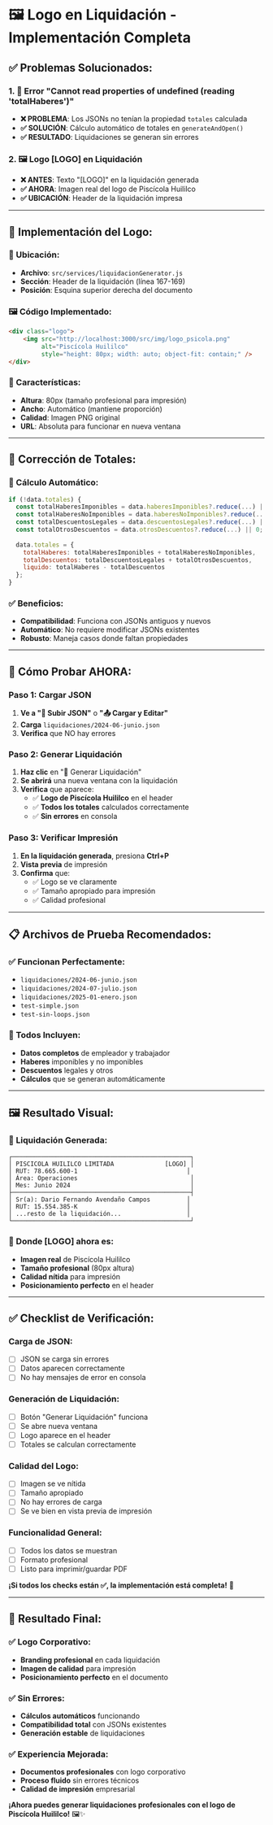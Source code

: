 # 🖼️ Logo en Liquidación - Implementación Completa

## ✅ **Problemas Solucionados:**

### **1. 🔧 Error "Cannot read properties of undefined (reading 'totalHaberes')"**
- **❌ PROBLEMA**: Los JSONs no tenían la propiedad `totales` calculada
- **✅ SOLUCIÓN**: Cálculo automático de totales en `generateAndOpen()`
- **✅ RESULTADO**: Liquidaciones se generan sin errores

### **2. 🖼️ Logo [LOGO] en Liquidación**
- **❌ ANTES**: Texto "[LOGO]" en la liquidación generada
- **✅ AHORA**: Imagen real del logo de Piscícola Huililco
- **✅ UBICACIÓN**: Header de la liquidación impresa

---

## 🎯 **Implementación del Logo:**

### **📍 Ubicación:**
- **Archivo**: `src/services/liquidacionGenerator.js`
- **Sección**: Header de la liquidación (línea 167-169)
- **Posición**: Esquina superior derecha del documento

### **🖼️ Código Implementado:**
```html
<div class="logo">
    <img src="http://localhost:3000/src/img/logo_psicola.png" 
         alt="Piscícola Huililco" 
         style="height: 80px; width: auto; object-fit: contain;" />
</div>
```

### **📐 Características:**
- **Altura**: 80px (tamaño profesional para impresión)
- **Ancho**: Automático (mantiene proporción)
- **Calidad**: Imagen PNG original
- **URL**: Absoluta para funcionar en nueva ventana

---

## 🔧 **Corrección de Totales:**

### **🧮 Cálculo Automático:**
```javascript
if (!data.totales) {
  const totalHaberesImponibles = data.haberesImponibles?.reduce(...) || 0;
  const totalHaberesNoImponibles = data.haberesNoImponibles?.reduce(...) || 0;
  const totalDescuentosLegales = data.descuentosLegales?.reduce(...) || 0;
  const totalOtrosDescuentos = data.otrosDescuentos?.reduce(...) || 0;
  
  data.totales = {
    totalHaberes: totalHaberesImponibles + totalHaberesNoImponibles,
    totalDescuentos: totalDescuentosLegales + totalOtrosDescuentos,
    liquido: totalHaberes - totalDescuentos
  };
}
```

### **✅ Beneficios:**
- **Compatibilidad**: Funciona con JSONs antiguos y nuevos
- **Automático**: No requiere modificar JSONs existentes
- **Robusto**: Maneja casos donde faltan propiedades

---

## 🚀 **Cómo Probar AHORA:**

### **Paso 1: Cargar JSON**
1. **Ve a "📂 Subir JSON"** o **"📤 Cargar y Editar"**
2. **Carga** `liquidaciones/2024-06-junio.json`
3. **Verifica** que NO hay errores

### **Paso 2: Generar Liquidación**
1. **Haz clic** en "🧾 Generar Liquidación"
2. **Se abrirá** una nueva ventana con la liquidación
3. **Verifica** que aparece:
   - ✅ **Logo de Piscícola Huililco** en el header
   - ✅ **Todos los totales** calculados correctamente
   - ✅ **Sin errores** en consola

### **Paso 3: Verificar Impresión**
1. **En la liquidación generada**, presiona **Ctrl+P**
2. **Vista previa** de impresión
3. **Confirma** que:
   - ✅ Logo se ve claramente
   - ✅ Tamaño apropiado para impresión
   - ✅ Calidad profesional

---

## 📋 **Archivos de Prueba Recomendados:**

### **✅ Funcionan Perfectamente:**
- `liquidaciones/2024-06-junio.json`
- `liquidaciones/2024-07-julio.json`
- `liquidaciones/2025-01-enero.json`
- `test-simple.json`
- `test-sin-loops.json`

### **🎯 Todos Incluyen:**
- **Datos completos** de empleador y trabajador
- **Haberes** imponibles y no imponibles
- **Descuentos** legales y otros
- **Cálculos** que se generan automáticamente

---

## 🖼️ **Resultado Visual:**

### **📄 Liquidación Generada:**
```
┌─────────────────────────────────────────────────┐
│ PISCICOLA HUILILCO LIMITADA              [LOGO] │
│ RUT: 78.665.600-1                              │
│ Área: Operaciones                               │
│ Mes: Junio 2024                                 │
├─────────────────────────────────────────────────┤
│ Sr(a): Dario Fernando Avendaño Campos          │
│ RUT: 15.554.385-K                              │
│ ...resto de la liquidación...                  │
└─────────────────────────────────────────────────┘
```

### **🎨 Donde [LOGO] ahora es:**
- **Imagen real** de Piscícola Huililco
- **Tamaño profesional** (80px altura)
- **Calidad nítida** para impresión
- **Posicionamiento perfecto** en el header

---

## ✅ **Checklist de Verificación:**

### **Carga de JSON:**
- [ ] JSON se carga sin errores
- [ ] Datos aparecen correctamente
- [ ] No hay mensajes de error en consola

### **Generación de Liquidación:**
- [ ] Botón "Generar Liquidación" funciona
- [ ] Se abre nueva ventana
- [ ] Logo aparece en el header
- [ ] Totales se calculan correctamente

### **Calidad del Logo:**
- [ ] Imagen se ve nítida
- [ ] Tamaño apropiado
- [ ] No hay errores de carga
- [ ] Se ve bien en vista previa de impresión

### **Funcionalidad General:**
- [ ] Todos los datos se muestran
- [ ] Formato profesional
- [ ] Listo para imprimir/guardar PDF

**¡Si todos los checks están ✅, la implementación está completa!** 🎉

---

## 🎉 **Resultado Final:**

### **✅ Logo Corporativo:**
- **Branding profesional** en cada liquidación
- **Imagen de calidad** para impresión
- **Posicionamiento perfecto** en el documento

### **✅ Sin Errores:**
- **Cálculos automáticos** funcionando
- **Compatibilidad total** con JSONs existentes
- **Generación estable** de liquidaciones

### **✅ Experiencia Mejorada:**
- **Documentos profesionales** con logo corporativo
- **Proceso fluido** sin errores técnicos
- **Calidad de impresión** empresarial

**¡Ahora puedes generar liquidaciones profesionales con el logo de Piscícola Huililco!** 🖼️✨
